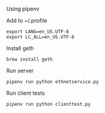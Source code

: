 Using  pipenv


Add to ~/.profile

```
export LANG=en_US.UTF-8
export LC_ALL=en_US.UTF-8
```

Install geth

```
brew install geth
```


Run server

```
pipenv run python ethnetservice.py
```

Run client tests

```
pipenv run python clienttest.py
```
